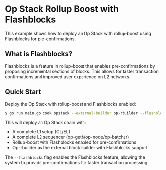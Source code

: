# Op Stack Rollup Boost with Flashblocks

This example shows how to deploy an Op Stack with rollup-boost using Flashblocks for pre-confirmations.

## What is Flashblocks?

Flashblocks is a feature in rollup-boost that enables pre-confirmations by proposing incremental sections of blocks. This allows for faster transaction confirmations and improved user experience on L2 networks.

## Quick Start

Deploy the Op Stack with rollup-boost and Flashblocks enabled:

```bash
$ go run main.go cook opstack --external-builder op-rbuilder --flashblocks
```

This will deploy an Op Stack chain with:

- A complete L1 setup (CL/EL)
- A complete L2 sequencer (op-geth/op-node/op-batcher)
- Rollup-boost with Flashblocks enabled for pre-confirmations
- Op-rbuilder as the external block builder with Flashblocks support

The `--flashblocks` flag enables the Flashblocks feature, allowing the system to provide pre-confirmations for faster transaction processing.
